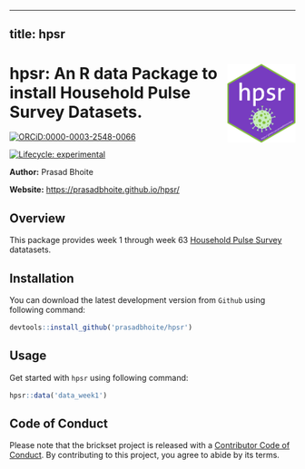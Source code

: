 
---
  title: hpsr
---
  
# <a href='https://github.com/prasadbhoite/hpsr'><img src="man/figures/hpsr_url.png" align="right" height="139" alt="" /></a>hpsr: An R data Package to install Household Pulse Survey Datasets. 

<!-- badges: start -->
[![ORCiD:0000-0003-2548-0066](https://img.shields.io/badge/ORCiD-0000--0003--2548--0066-dodgerblue.svg)](https://orcid.org/0000-0003-2548-0066)
 
[![Lifecycle: experimental](https://img.shields.io/badge/lifecycle-experimental-orange.svg)](https://lifecycle.r-lib.org/articles/stages.html#experimental)
<!-- badges: end -->




**Author:** Prasad Bhoite

**Website:** https://prasadbhoite.github.io/hpsr/
  
  ## Overview
  This package provides week 1 through week 63 [Household Pulse Survey](https://www.census.gov/data/experimental-data-products/household-pulse-survey.html) datatasets.

## Installation
You can download the latest development version from `Github` using following command:
  
  ```r
devtools::install_github('prasadbhoite/hpsr')
```


## Usage
Get started with `hpsr` using following command:
  
  ```r
hpsr::data('data_week1')
```

## Code of Conduct

Please note that the brickset project is released with a [Contributor
Code of
Conduct](https://prasadbhoite.github.io/hpsr/CODE_OF_CONDUCT.html). By
contributing to this project, you agree to abide by its terms.
